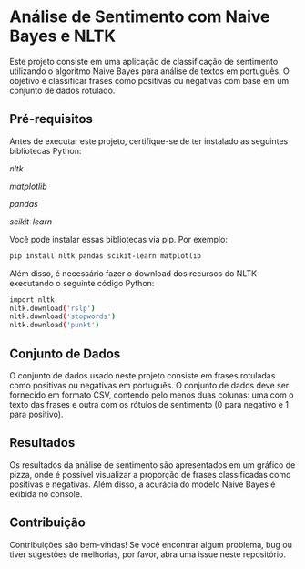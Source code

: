 # Análise de Sentimento com Naive Bayes e NLTK

Este projeto consiste em uma aplicação de classificação de sentimento utilizando o algoritmo Naive Bayes para análise de textos em português. O objetivo é classificar frases como positivas ou negativas com base em um conjunto de dados rotulado.

## Pré-requisitos

Antes de executar este projeto, certifique-se de ter instalado as seguintes bibliotecas Python:

*nltk*

*matplotlib*

*pandas*

*scikit-learn*

Você pode instalar essas bibliotecas via pip. Por exemplo:

```bash
pip install nltk pandas scikit-learn matplotlib
```
Além disso, é necessário fazer o download dos recursos do NLTK executando o seguinte código Python:

```bash
import nltk
nltk.download('rslp')
nltk.download('stopwords')
nltk.download('punkt')
```

## Conjunto de Dados

O conjunto de dados usado neste projeto consiste em frases rotuladas como positivas ou negativas em português. O conjunto de dados deve ser fornecido em formato CSV, contendo pelo menos duas colunas: uma com o texto das frases e outra com os rótulos de sentimento (0 para negativo e 1 para positivo).

## Resultados

Os resultados da análise de sentimento são apresentados em um gráfico de pizza, onde é possível visualizar a proporção de frases classificadas como positivas e negativas. Além disso, a acurácia do modelo Naive Bayes é exibida no console.

## Contribuição

Contribuições são bem-vindas! Se você encontrar algum problema, bug ou tiver sugestões de melhorias, por favor, abra uma issue neste repositório.
